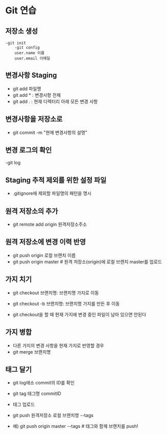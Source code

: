 #  Git 연습

## 저장소 생성

    -git init
        -git config
        user.name 이름
        user.email 이메일

## 변경사항 Staging

- git add 파일명
- git add * : 변경사항 전체
- git add . : 현재 디렉터리 아래 모든 변경 사항

## 변경사항을 저장소로

- git commit -m "현재 변경사항의 설명"

## 변경 로그의 확인

-git log

## Staging 추적 제외를 위한 설정 파일

- .gitignore에 제외할 파일명의 패턴을 명시

## 원격 저장소의 추가

- git remote add origin 원격저장소주소

## 원격 저장소에 변경 이력 반영
- git push origin 로컬 브랜치 이름
- git push origin master # 원격 저장소(origin)에 로컬 브랜치 master를 업로드

## 가지 치기

- git checkout 브랜치명: 브랜치명 가지로 이동
- git checkout -b 브랜치명: 브랜치명 가지를 만든 후 이동

- git checkout을 할 때 현재 가지에 변경 중인 파일이 남아 있으면 안된다

## 가지 병합
 
 - 다른 가지의 변경 사항을 현재 가지로 반영할 경우
 - git merge 브랜치명

 ## 태그 달기

 - git log애소 commit의 ID를 확인
 - git tag 태그명 commitID

 - 태그 업로드
 - git push 원격저장소 로컬 브랜치명 --tags
 - 예) git push origin master --tags # 태그와 함께 브랜치를 push!